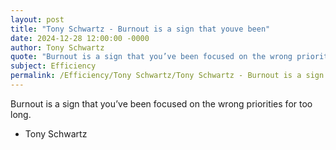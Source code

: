 ```yaml
---
layout: post
title: "Tony Schwartz - Burnout is a sign that youve been"
date: 2024-12-28 12:00:00 -0000
author: Tony Schwartz
quote: "Burnout is a sign that you’ve been focused on the wrong priorities for too long."
subject: Efficiency
permalink: /Efficiency/Tony Schwartz/Tony Schwartz - Burnout is a sign that youve been
---
```


Burnout is a sign that you’ve been focused on the wrong priorities for too long.

- Tony Schwartz
